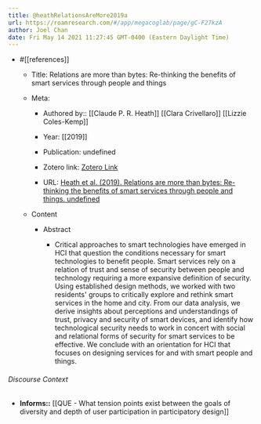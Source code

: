 ```yaml
---
title: @heathRelationsAreMore2019a
url: https://roamresearch.com/#/app/megacoglab/page/gC-F27kzA
author: Joel Chan
date: Fri May 14 2021 11:27:45 GMT-0400 (Eastern Daylight Time)
---
```


- #[[references]]

    - Title: Relations are more than bytes: Re-thinking the benefits of smart services through people and things

    - Meta:

        - Authored by:: [[Claude P. R. Heath]] [[Clara Crivellaro]] [[Lizzie Coles-Kemp]]

        - Year: [[2019]]

        - Publication: undefined

        - Zotero link: [Zotero Link](zotero://select/items/7_5I4NMWZD)

        - URL: [Heath et al. (2019). Relations are more than bytes: Re-thinking the benefits of smart services through people and things. undefined](https://doi.org/10.1145/3290605.3300538)

    - Content

        - Abstract

            - Critical approaches to smart technologies have emerged in HCI that question the conditions necessary for smart technologies to benefit people. Smart services rely on a relation of trust and sense of security between people and technology requiring a more expansive definition of security. Using established design methods, we worked with two residents' groups to critically explore and rethink smart services in the home and city. From our data analysis, we derive insights about perceptions and understandings of trust, privacy and security of smart devices, and identify how technological security needs to work in concert with social and relational forms of security for smart services to be effective. We conclude with an orientation for HCI that focuses on designing services for and with smart people and things.

###### Discourse Context

- **Informs::** [[QUE - What tension points exist between the goals of diversity and depth of user participation in participatory design]]
